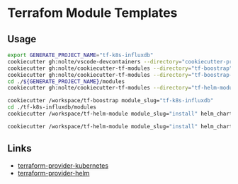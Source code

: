 # Terrafom Module Templates


## Usage

```bash
export GENERATE_PROJECT_NAME="tf-k8s-influxdb"
cookiecutter gh:nolte/vscode-devcontainers --directory="cookiecutter-project" project_slug="${GENERATE_PROJECT_NAME}" project_type="devops" extra_dockerfile="n" -f
cookiecutter gh:nolte/cookiecutter-tf-modules --directory="tf-boostrap" project_slug="${GENERATE_PROJECT_NAME}" --checkout feature/tf-helm-modules -f
cookiecutter gh:nolte/cookiecutter-tf-modules --directory="tf-boostrap-test" project_slug="${GENERATE_PROJECT_NAME}" --checkout feature/tf-helm-modules -f
cd ./${GENERATE_PROJECT_NAME}/modules
cookiecutter gh:nolte/cookiecutter-tf-modules --directory="tf-helm-module" --checkout feature/tf-helm-modules -f

cookiecutter /workspace/tf-boostrap module_slug="tf-k8s-influxdb"
cd ./tf-k8s-influxdb/modules
cookiecutter /workspace/tf-helm-module module_slug="install" helm_chart="influxdb" helm_chart_repository="https://helm.influxdata.com/"

cookiecutter /workspace/tf-helm-module module_slug="install" helm_chart="keycloak" helm_chart_repository="https://codecentric.github.io/helm-charts"
```


## Links

* [terraform-provider-kubernetes](https://www.terraform.io/docs/providers/kubernetes/index.html)
* [terraform-provider-helm](https://www.terraform.io/docs/providers/helm/index.html)